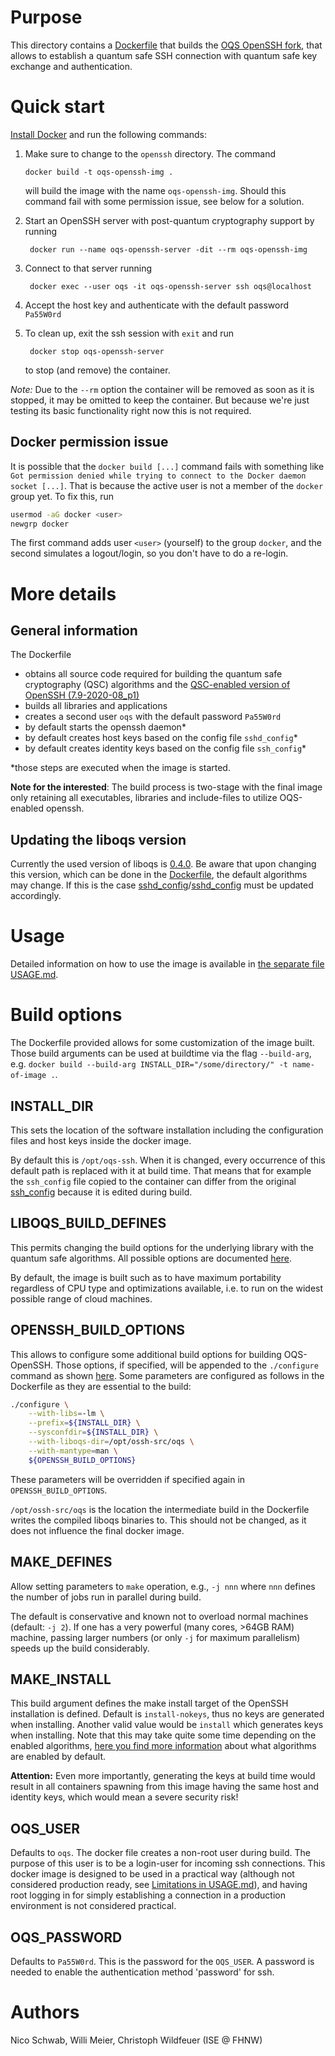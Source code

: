 # Purpose 

This directory contains a [Dockerfile](Dockerfile) that builds the [OQS OpenSSH fork](https://github.com/open-quantum-safe/openssh), that allows to establish a quantum safe SSH connection with quantum safe key exchange and authentication.

# Quick start

[Install Docker](https://docs.docker.com/install) and run the following commands:

1. Make sure to change to the `openssh` directory. The command

       docker build -t oqs-openssh-img .

   will build the image with the name `oqs-openssh-img`. Should this command fail with some permission issue, see below for a solution.

2. Start an OpenSSH server with post-quantum cryptography support by running

        docker run --name oqs-openssh-server -dit --rm oqs-openssh-img

3. Connect to that server running

        docker exec --user oqs -it oqs-openssh-server ssh oqs@localhost

4. Accept the host key and authenticate with the default password `Pa55W0rd`

5. To clean up, exit the ssh session with `exit` and run

        docker stop oqs-openssh-server

   to stop (and remove) the container.

*Note:* Due to the `--rm` option the container will be removed as soon as it is stopped, it may be omitted to keep the container. But because we're just testing its basic functionality right now this is not required.

## Docker permission issue

It is possible that the `docker build [...]` command fails with something like `Got permission denied while trying to connect to the Docker daemon socket [...]`. That is because the active user is not a member of the `docker` group yet. To fix this, run
```bash
usermod -aG docker <user>
newgrp docker
```
The first command adds user `<user>` (yourself) to the group `docker`, and the second simulates a logout/login, so you don't have to do a re-login.

# More details

## General information

The Dockerfile 
- obtains all source code required for building the quantum safe cryptography (QSC) algorithms and the [QSC-enabled version of OpenSSH (7.9-2020-08_p1)](https://github.com/open-quantum-safe/openssh/releases/tag/OQS-OpenSSH-snapshot-2020-08)
- builds all libraries and applications
- creates a second user `oqs` with the default password `Pa55W0rd`
- by default starts the openssh daemon\*
- by default creates host keys based on the config file `sshd_config`\*
- by default creates identity keys based on the config file `ssh_config`\*

\*those steps are executed when the image is started.

**Note for the interested**: The build process is two-stage with the final image only retaining all executables, libraries and include-files to utilize OQS-enabled openssh.

## Updating the liboqs version

Currently the used version of liboqs is [0.4.0](https://github.com/open-quantum-safe/liboqs/releases/tag/0.4.0). Be aware that upon changing this version, which can be done in the [Dockerfile](Dockerfile), the default algorithms may change. If this is the case [sshd_config](sshd_config)/[sshd_config](sshd_config) must be updated accordingly.

# Usage

Detailed information on how to use the image is available in [the separate file USAGE.md](USAGE.md).

# Build options

The Dockerfile provided allows for some customization of the image built. Those build arguments can be used at buildtime via the flag `--build-arg`, e.g. `docker build --build-arg INSTALL_DIR="/some/directory/" -t name-of-image .`.

## INSTALL_DIR

This sets the location of the software installation including the configuration files and host keys inside the docker image.

By default this is `/opt/oqs-ssh`. When it is changed, every occurrence of this default path is replaced with it at build time. That means that for example the `ssh_config` file copied to the container can differ from the original [ssh_config](ssh_config) because it is edited during build.

## LIBOQS_BUILD_DEFINES

This permits changing the build options for the underlying library with the quantum safe algorithms. All possible options are documented [here](https://github.com/open-quantum-safe/liboqs/wiki/Customizing-liboqs).

By default, the image is built such as to have maximum portability regardless of CPU type and optimizations available, i.e. to run on the widest possible range of cloud machines.

## OPENSSH_BUILD_OPTIONS

This allows to configure some additional build options for building OQS-OpenSSH. Those options, if specified, will be appended to the `./configure` command as shown [here](https://github.com/open-quantum-safe/openssh#step-2-build-the-fork). Some parameters are configured as follows in the Dockerfile as they are essential to the build:
```sh
./configure \
    --with-libs=-lm \
    --prefix=${INSTALL_DIR} \
    --sysconfdir=${INSTALL_DIR} \
    --with-liboqs-dir=/opt/ossh-src/oqs \
    --with-mantype=man \
    ${OPENSSH_BUILD_OPTIONS}
```
These parameters will be overridden if specified again in `OPENSSH_BUILD_OPTIONS`.

`/opt/ossh-src/oqs` is the location the intermediate build in the Dockerfile writes the compiled liboqs binaries to. This should not be changed, as it does not influence the final docker image.

## MAKE_DEFINES

Allow setting parameters to `make` operation, e.g., `-j nnn` where `nnn` defines the number of jobs run in parallel during build. 

The default is conservative and known not to overload normal machines (default: `-j 2`). If one has a very powerful (many cores, >64GB RAM) machine, passing larger numbers (or only `-j` for maximum parallelism) speeds up the build considerably.

## MAKE_INSTALL

This build argument defines the make install target of the OpenSSH installation is defined. Default is `install-nokeys`, thus no keys are generated when installing. Another valid value would be `install` which generates keys when installing. Note that this may take quite some time depending on the enabled algorithms, [here you find more information](https://github.com/open-quantum-safe/openssh#supported-algorithms) about what algorithms are enabled by default.

**Attention:** Even more importantly, generating the keys at build time would result in all containers spawning from this image having the same host and identity keys, which would mean a severe security risk!

## OQS_USER

Defaults to `oqs`. The docker file creates a non-root user during build. The purpose of this user is to be a login-user for incoming ssh connections. This docker image is designed to be used in a practical way (although not considered production ready, see [Limitations in USAGE.md](USAGE.md#Limitations)), and having root logging in for simply establishing a connection in a production environment is not considered practical.

## OQS_PASSWORD

Defaults to `Pa55W0rd`. This is the password for the `OQS_USER`. A password is needed to enable the authentication method 'password' for ssh.

# Authors

Nico Schwab, Willi Meier, Christoph Wildfeuer (ISE @ FHNW)
